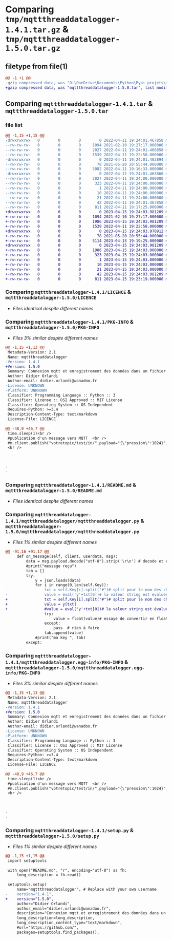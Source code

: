 # Comparing `tmp/mqttthreaddatalogger-1.4.1.tar.gz` & `tmp/mqttthreaddatalogger-1.5.0.tar.gz`

## filetype from file(1)

```diff
@@ -1 +1 @@
-gzip compressed data, was "D:\OneDrive\Documents\Python\Pypi projets\mqttthreaddatalogger\dist\tmpljflbdzu\mqttthreaddatalogger-1.4.1.tar", last modified: Mon Apr 11 19:24:01 2022, max compression
+gzip compressed data, was "mqttthreaddatalogger-1.5.0.tar", last modified: Sat Apr 15 19:24:03 2023, max compression
```

## Comparing `mqttthreaddatalogger-1.4.1.tar` & `mqttthreaddatalogger-1.5.0.tar`

### file list

```diff
@@ -1,15 +1,15 @@
-drwxrwxrwx   0        0        0        0 2022-04-11 19:24:01.467858 mqttthreaddatalogger-1.4.1/
--rw-rw-rw-   0        0        0     1094 2021-02-10 19:27:17.000000 mqttthreaddatalogger-1.4.1/LICENCE
--rw-rw-rw-   0        0        0     2027 2022-04-11 19:24:01.466858 mqttthreaddatalogger-1.4.1/PKG-INFO
--rw-rw-rw-   0        0        0     1539 2022-04-11 19:22:58.000000 mqttthreaddatalogger-1.4.1/README.md
-drwxrwxrwx   0        0        0        0 2022-04-11 19:24:01.403894 mqttthreaddatalogger-1.4.1/mqttthreaddatalogger/
--rw-rw-rw-   0        0        0       78 2021-05-20 20:55:44.000000 mqttthreaddatalogger-1.4.1/mqttthreaddatalogger/__init__.py
--rw-rw-rw-   0        0        0     5082 2022-04-11 19:16:33.000000 mqttthreaddatalogger-1.4.1/mqttthreaddatalogger/mqttthreaddatalogger.py
-drwxrwxrwx   0        0        0        0 2022-04-11 19:24:01.463860 mqttthreaddatalogger-1.4.1/mqttthreaddatalogger.egg-info/
--rw-rw-rw-   0        0        0     2027 2022-04-11 19:24:00.000000 mqttthreaddatalogger-1.4.1/mqttthreaddatalogger.egg-info/PKG-INFO
--rw-rw-rw-   0        0        0      323 2022-04-11 19:24:00.000000 mqttthreaddatalogger-1.4.1/mqttthreaddatalogger.egg-info/SOURCES.txt
--rw-rw-rw-   0        0        0        1 2022-04-11 19:24:00.000000 mqttthreaddatalogger-1.4.1/mqttthreaddatalogger.egg-info/dependency_links.txt
--rw-rw-rw-   0        0        0       10 2022-04-11 19:24:00.000000 mqttthreaddatalogger-1.4.1/mqttthreaddatalogger.egg-info/requires.txt
--rw-rw-rw-   0        0        0       21 2022-04-11 19:24:00.000000 mqttthreaddatalogger-1.4.1/mqttthreaddatalogger.egg-info/top_level.txt
--rw-rw-rw-   0        0        0       42 2022-04-11 19:24:01.467858 mqttthreaddatalogger-1.4.1/setup.cfg
--rw-rw-rw-   0        0        0      811 2022-04-11 19:17:25.000000 mqttthreaddatalogger-1.4.1/setup.py
+drwxrwxrwx   0        0        0        0 2023-04-15 19:24:03.981209 mqttthreaddatalogger-1.5.0/
+-rw-rw-rw-   0        0        0     1094 2021-02-10 19:27:17.000000 mqttthreaddatalogger-1.5.0/LICENCE
+-rw-rw-rw-   0        0        0     1986 2023-04-15 19:24:03.981209 mqttthreaddatalogger-1.5.0/PKG-INFO
+-rw-rw-rw-   0        0        0     1539 2022-04-11 19:22:58.000000 mqttthreaddatalogger-1.5.0/README.md
+drwxrwxrwx   0        0        0        0 2023-04-15 19:24:03.970912 mqttthreaddatalogger-1.5.0/mqttthreaddatalogger/
+-rw-rw-rw-   0        0        0       78 2021-05-20 20:55:44.000000 mqttthreaddatalogger-1.5.0/mqttthreaddatalogger/__init__.py
+-rw-rw-rw-   0        0        0     5114 2023-04-15 19:19:25.000000 mqttthreaddatalogger-1.5.0/mqttthreaddatalogger/mqttthreaddatalogger.py
+drwxrwxrwx   0        0        0        0 2023-04-15 19:24:03.981209 mqttthreaddatalogger-1.5.0/mqttthreaddatalogger.egg-info/
+-rw-rw-rw-   0        0        0     1986 2023-04-15 19:24:03.000000 mqttthreaddatalogger-1.5.0/mqttthreaddatalogger.egg-info/PKG-INFO
+-rw-rw-rw-   0        0        0      323 2023-04-15 19:24:03.000000 mqttthreaddatalogger-1.5.0/mqttthreaddatalogger.egg-info/SOURCES.txt
+-rw-rw-rw-   0        0        0        1 2023-04-15 19:24:03.000000 mqttthreaddatalogger-1.5.0/mqttthreaddatalogger.egg-info/dependency_links.txt
+-rw-rw-rw-   0        0        0       10 2023-04-15 19:24:03.000000 mqttthreaddatalogger-1.5.0/mqttthreaddatalogger.egg-info/requires.txt
+-rw-rw-rw-   0        0        0       21 2023-04-15 19:24:03.000000 mqttthreaddatalogger-1.5.0/mqttthreaddatalogger.egg-info/top_level.txt
+-rw-rw-rw-   0        0        0       42 2023-04-15 19:24:03.981209 mqttthreaddatalogger-1.5.0/setup.cfg
+-rw-rw-rw-   0        0        0      811 2023-04-15 19:23:19.000000 mqttthreaddatalogger-1.5.0/setup.py
```

### Comparing `mqttthreaddatalogger-1.4.1/LICENCE` & `mqttthreaddatalogger-1.5.0/LICENCE`

 * *Files identical despite different names*

### Comparing `mqttthreaddatalogger-1.4.1/PKG-INFO` & `mqttthreaddatalogger-1.5.0/PKG-INFO`

 * *Files 3% similar despite different names*

```diff
@@ -1,15 +1,13 @@
 Metadata-Version: 2.1
 Name: mqttthreaddatalogger
-Version: 1.4.1
+Version: 1.5.0
 Summary: Connexion mqtt et enregistrement des données dans un fichier csv
 Author: Didier Orlandi
 Author-email: didier.orlandi@wanadoo.fr
-License: UNKNOWN
-Platform: UNKNOWN
 Classifier: Programming Language :: Python :: 3
 Classifier: License :: OSI Approved :: MIT License
 Classifier: Operating System :: OS Independent
 Requires-Python: >=3.4
 Description-Content-Type: text/markdown
 License-File: LICENCE
 
@@ -48,9 +46,7 @@
 time.sleep(1)<br />
 #publication d'un message vers MQTT  <br />
 #m.client.publish("votretopic/test/in/",payload="{\"pression\":1024}",qos=0)<br />
 <br />
 
 
 
-
-
```

### Comparing `mqttthreaddatalogger-1.4.1/README.md` & `mqttthreaddatalogger-1.5.0/README.md`

 * *Files identical despite different names*

### Comparing `mqttthreaddatalogger-1.4.1/mqttthreaddatalogger/mqttthreaddatalogger.py` & `mqttthreaddatalogger-1.5.0/mqttthreaddatalogger/mqttthreaddatalogger.py`

 * *Files 1% similar despite different names*

```diff
@@ -91,16 +91,17 @@
     def on_message(self, client, userdata, msg):
         data = msg.payload.decode("utf-8").strip('\r\n') # decode et enlève les \r \n
         #print("message reçu")
         tab = []
         try:
             y = json.loads(data)
             for i in range(0,len(self.Key)):
-                txt = self.Key[i].split("#")# split pour le nom des champs 
-                value = eval('y'+txt[0])# la valeur string est évaluée
+                txt = self.Key[i].split("#")# split pour le nom des champs
+                value = y[txt]
+                #value = eval('y'+txt[0])# la valeur string est évaluée
                 try: 
                     value = float(value)# essaye de convertir en float
                 except:
                     pass  # rien à faire
                 tab.append(value)
             #print("ma key ", tab)
         except:
```

### Comparing `mqttthreaddatalogger-1.4.1/mqttthreaddatalogger.egg-info/PKG-INFO` & `mqttthreaddatalogger-1.5.0/mqttthreaddatalogger.egg-info/PKG-INFO`

 * *Files 3% similar despite different names*

```diff
@@ -1,15 +1,13 @@
 Metadata-Version: 2.1
 Name: mqttthreaddatalogger
-Version: 1.4.1
+Version: 1.5.0
 Summary: Connexion mqtt et enregistrement des données dans un fichier csv
 Author: Didier Orlandi
 Author-email: didier.orlandi@wanadoo.fr
-License: UNKNOWN
-Platform: UNKNOWN
 Classifier: Programming Language :: Python :: 3
 Classifier: License :: OSI Approved :: MIT License
 Classifier: Operating System :: OS Independent
 Requires-Python: >=3.4
 Description-Content-Type: text/markdown
 License-File: LICENCE
 
@@ -48,9 +46,7 @@
 time.sleep(1)<br />
 #publication d'un message vers MQTT  <br />
 #m.client.publish("votretopic/test/in/",payload="{\"pression\":1024}",qos=0)<br />
 <br />
 
 
 
-
-
```

### Comparing `mqttthreaddatalogger-1.4.1/setup.py` & `mqttthreaddatalogger-1.5.0/setup.py`

 * *Files 1% similar despite different names*

```diff
@@ -1,15 +1,15 @@
 import setuptools
 
 with open("README.md", "r", encoding="utf-8") as fh:
     long_description = fh.read()
 
 setuptools.setup(
     name="mqttthreaddatalogger", # Replace with your own username
-    version="1.4.1",
+    version="1.5.0",
     author="Didier Orlandi",
     author_email="didier.orlandi@wanadoo.fr",
     description="Connexion mqtt et enregistrement des données dans un fichier csv",
     long_description=long_description,
     long_description_content_type="text/markdown",
     #url="https://github.com/",
     packages=setuptools.find_packages(),
```

